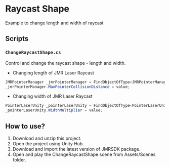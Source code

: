 # Raycast Shape
Example to change length and width of raycast

## Scripts 

### `ChangeRaycastShape.cs`
Control and change the raycast shape - length and width.</br>
- Changing length of JMR Laser Raycast
```cs
JMRPointerManager _jmrPointerManager = FindObjectOfType<JMRPointerManager>();
_jmrPointerManager.MaxPointerCollisionDistance = value;
```
- Changing width of JMR Laser Raycast
```cs
PointerLaserUnity _pointerLaserUnity = FindObjectOfType<PointerLaserUnity>();
_pointerLaserUnity.WidthMultiplier = value;
```

## How to use?
1. Download and unzip this project.
2. Open the project using Unity Hub.
3. Download and import the latest version of JMRSDK package.
4. Open and play the ChangeRaycastShape scene from Assets/Scenes folder.
